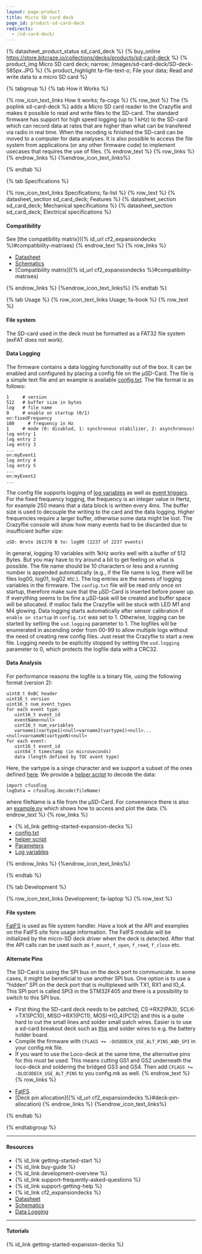 ```yaml
---
layout: page-product
title: Micro SD card deck
page_id: product-sd-card-deck
redirects:
  - /sd-card-deck/
---
```

{% datasheet_product_status sd_card_deck %}
{% buy_online https://store.bitcraze.io/collections/decks/products/sd-card-deck %}
{% product_img Micro SD card deck; narrow; /images/sd-card-deck/SD-deck-585px.JPG %}
{% product_highlight fa-file-text-o; File your data; Read and write data to a micro SD card %}

{% tabgroup %}
{% tab How it Works %}

{% row_icon_text_links How it works; fa-cogs %}
{% row_text %}
The {% poplink sd-card-deck %} adds a Micro SD card reader to the Crazyflie and makes it possible to read and write files to the SD-card.
The standard firmware has support for high speed logging (up to 1 kHz) to the SD-card which can record data at rates
that are higher than what can be transfered via radio in real time. When the recoding is finished the
SD-card can be moved to a computer for data analyses.
It is also possible to access the file system from applications (or any other firmware code) to implement
usecases that requires the use of files.
{% endrow_text %}
{% row_links %}
{% endrow_links %}
{%endrow_icon_text_links%}

{% endtab %}

{% tab Specifications %}


{% row_icon_text_links Specifications; fa-list %}
{% row_text %}
{% datasheet_section sd_card_deck; Features %}
{% datasheet_section sd_card_deck; Mechanical specifications %}
{% datasheet_section sd_card_deck; Electrical specifications %}

#### Compatibility
See [the compatibility matrix]({% id_url cf2_expansiondecks %}#compatibility-matrixes)
{% endrow_text %}
{% row_links %}
* [Datasheet](/documentation/hardware/sd_card_deck/sd_card_deck-datasheet.pdf)
* [Schematics](/documentation/hardware/sd_card_deck/sdcard_revb.pdf)
* [Compatibility matrix]({% id_url cf2_expansiondecks %}#compatibility-matrixes)

{% endrow_links %}
{%endrow_icon_text_links%}
{% endtab %}

{% tab Usage %}
{% row_icon_text_links Usage; fa-book %}
{% row_text %}
#### File system
The SD-card used in the deck must be formatted as a FAT32 file system (exFAT does not work).
#### Data Logging
The firmware contains a data logging functionality out of the box. It can be enabled and configured by placing a config file
on the µSD-Card. The file is a simple text file and an example is available
[config.txt](https://github.com/bitcraze/crazyflie-firmware/blob/master/tools/usdlog/config.txt).
The file format is as follows:
```
1     # version
512   # buffer size in bytes
log   # file name
0     # enable on startup (0/1)
on:fixedFrequency
100     # frequency in Hz
1     # mode (0: disabled, 1: synchronous stabilizer, 2: asynchronous)
log entry 1
log entry 2
log entry 3
...
on:myEvent1
log entry 4
log entry 5
...
on:myEvent2
...
```
The config file supports logging of [log variables](/documentation/repository/crazyflie-firmware/master/userguides/logparam) as well as [event triggers](/documentation/repository/crazyflie-firmware/master/userguides/eventtrigger/).
For the fixed frequency logging, the frequency is an integer value in Hertz, for example 250 means that a data block is written every 4ms. The buffer size is used to decouple the writing to the card and the data logging. Higher frequencies require a larger buffer, otherwise some data might be lost. The Crazyflie console will show how many events had to be discarded due to insufficient buffer size:
```
uSD: Wrote 161378 B to: log00 (2237 of 2237 events)
```
In general, logging 10 variables with 1kHz works well with a buffer of 512 Bytes. But you may have to try around a bit to get feeling on what is possible.
The file name should be 10 characters or less and a running number is appended automatically (e.g., if the file name is log, there will be files log00, log01, log02 etc.). The log entries are the names of logging variables in the firmware.
The `config.txt` file will be read only once on startup, therefore make sure that the µSD-Card is inserted before power up. If everything seems to be fine a µSD-task will be created and buffer space will be allocated. If malloc fails the Crazyflie will be stuck with LED M1 and M4 glowing. Data logging starts automatically after sensor calibration if `enable on startup` in `config.txt` was set to 1. Otherwise, logging can be started by setting the `usd.logging` parameter to 1. The logfiles will be enumerated in ascending order from 00-99 to allow multiple logs without the need of creating new config files. Just reset the Crazyflie to start a new file. Logging needs to be explicitly stopped by setting the `usd.logging` parameter to 0, which protects the logfile data with a CRC32.
#### Data Analysis
For performance reasons the logfile is a binary file, using the following format (version 2):
```
uint8_t 0xBC header
uint16_t version
uint16_t num_event_types
for each event type:
   uint16_t event_id
   eventName<null>
   uint16_t num_variables
   varname1(vartype1)<null>varname2(vartype2)<null>...<null>varnameN(vartypeN)<null>
for each event:
   uint16_t event_id
   uint64_t timestamp (in microseconds)
   data (length defined by TOC event type)
```
Here, the vartype is a singe character and we support a subset of the ones defined [here](https://docs.python.org/3/library/struct.html#format-characters).
We provide a [helper script](https://github.com/bitcraze/crazyflie-firmware/blob/master/tools/usdlog/cfusdlog.py) to decode the data:
```
import cfusdlog
logData = cfusdlog.decode(fileName)
```
where fileName is a file from the µSD-Card. For convenience there is also an [example.py](https://github.com/bitcraze/crazyflie-firmware/blob/master/tools/usdlog/example.py) which shows how to access and plot the data.
{% endrow_text %}
{% row_links %}
* {% id_link getting-started-expansion-decks %}
* [config.txt](https://github.com/bitcraze/crazyflie-firmware/blob/master/tools/usdlog/config.txt)
* [helper script](https://github.com/bitcraze/crazyflie-firmware/blob/master/tools/usdlog/cfusdlog.py)
* [Parameters](/documentation/repository/crazyflie-firmware/master/api/params/#usd)
* [Log variables](/documentation/repository/crazyflie-firmware/master/api/logs/#usd)


{% endrow_links %}
{%endrow_icon_text_links%}

{% endtab %}


{% tab Development %}

{% row_icon_text_links Development;  fa-laptop %}
{% row_text %}
#### File system
[FatFS](http://elm-chan.org/fsw/ff/00index_e.html) is used as file system handler. Have a look at the API and examples on the FatFS site fore usage information.
The FatFS module will be initialized by the micro-SD deck driver when the deck is detected. After that the API calls can be used such as `f_mount`, `f_open`, `f_read`, `f_close` etc.
#### Alternate Pins
The SD-Card is using the SPI bus on the deck port to communicate. In some cases, it might be beneficial to use another SPI bus. One option is to use a “hidden” SPI on the deck port that is multiplexed with TX1, RX1 and IO_4. This SPI port is called SPI3 in the STM32F405 and there is a possibility to switch to this SPI bus.
  - First thing the SD-card deck needs to be patched, CS->RX2(PA3), SCLK->TX1(PC10), MISO->RX1(PC11), MOSI->IO_4(PC12) and this is a quite hard to cut the small lines and solder small patch wires. Easier is to use a sd-card breakout deck such as [this](https://www.sparkfun.com/products/544) and solder wires to e.g. the battery holder board.
  - Compile the firmware with `CFLAGS += -DUSDDECK_USE_ALT_PINS_AND_SPI` in your config.mk file.
  - If you want to use the Loco-deck at the same time, the alternative pins for this must be used. This means cutting GS1 and GS2 underneath the loco-deck and soldering the bridged GS3 and GS4. Then add `CFLAGS += -DLOCODECK_USE_ALT_PINS` to you config.mk as well.
{% endrow_text %}
{% row_links %}
* [FatFS](http://elm-chan.org/fsw/ff/00index_e.html)
* [Deck pin allocation]({% id_url cf2_expansiondecks %}#deck-pin-allocation)
{% endrow_links %}
{%endrow_icon_text_links%}

{% endtab %}

{% endtabgroup %}

---
#### Resources
- {% id_link getting-started-start %}
- {% id_link buy-guide %}
- {% id_link development-overview %}
- {% id_link support-frequently-asked-questions %}
- {% id_link support-getting-help %}
- {% id_link cf2_expansiondecks %}
- [Datasheet](/documentation/hardware/sd_card_deck/sd_card_deck-datasheet.pdf)
- [Schematics](/documentation/hardware/sd_card_deck/sdcard_revb.pdf)
- [Data Logging](/documentation/repository/crazyflie-firmware/master/userguides/decks/micro-sd-card-deck/)

---

#### Tutorials
{% id_link getting-started-expansion-decks %}
